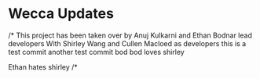 # Wecca Updates
/*
This project has been taken over by Anuj Kulkarni and Ethan Bodnar lead developers
With Shirley Wang and Cullen Macloed as developers
this is a test commit
another test commit
bod bod loves shirley

Ethan hates shirley
/*